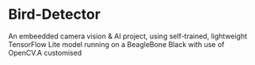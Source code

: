 # Bird-Detector
An embeedded camera vision &amp; AI project, using self-trained, lightweight TensorFlow Lite model running on a BeagleBone Black with use of OpenCV.A customised 
